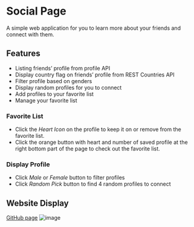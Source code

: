 # Social Page
A simple web application for you to learn more about your friends and connect with them.

## Features
- Listing friends’ profile from profile API
- Display country flag on friends’ profile from REST Countries API
- Filter profile based on genders
- Display random profiles for you to connect
- Add profiles to your favorite list
- Manage your favorite list

### Favorite List
- Click the *Heart Icon* on the profile to keep it on or remove from the favorite list.
- Click the orange button with heart and number of saved profile at the right bottom part of the page to check out the favorite list.

### Display Profile
- Click *Male* or *Female* button to filter profiles
- Click *Random Pick* button to find 4 random profiles to connect

## Website Display
 [GitHub page](https://smallpaes.github.io/social-page/)
 ![image](https://drive.google.com/uc?export=view&id=1XkLsaKY8lT-ZQwcMU0hdfoF5rvjcL234)